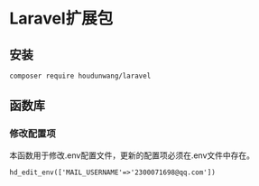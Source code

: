 # Laravel扩展包

## 安装

```
composer require houdunwang/laravel
```

## 函数库

### 修改配置项

本函数用于修改.env配置文件，更新的配置项必须在.env文件中存在。

````
hd_edit_env(['MAIL_USERNAME'=>'2300071698@qq.com'])
````

